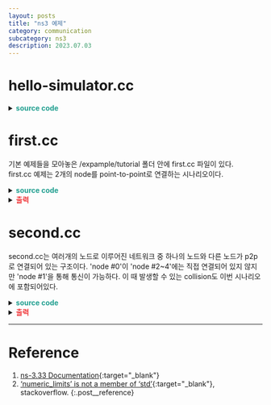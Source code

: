 ```yaml
---
layout: posts
title: "ns3 예제"
category: communication
subcategory: ns3
description: 2023.07.03
---
```


# hello-simulator.cc

<details>
<summary><span style="color:#24A091;font-weight:bold;">source code</span></summary>
<div markdown = "1">
  ```c++
  /* -*- Mode:C++; c-file-style:"gnu"; indent-tabs-mode:nil; -*- */
  /*
    * This program is free software; you can redistribute it and/or modify
    * it under the terms of the GNU General Public License version 2 as
    * published by the Free Software Foundation;
    *
    * This program is distributed in the hope that it will be useful,
    * but WITHOUT ANY WARRANTY; without even the implied warranty of
    * MERCHANTABILITY or FITNESS FOR A PARTICULAR PURPOSE.  See the
    * GNU General Public License for more details.
    *
    * You should have received a copy of the GNU General Public License
    * along with this program; if not, write to the Free Software
    * Foundation, Inc., 59 Temple Place, Suite 330, Boston, MA  02111-1307  USA
    */

  #include "ns3/core-module.h"

  using namespace ns3;

  NS_LOG_COMPONENT_DEFINE ("HelloSimulator");

  int
  main (int argc, char *argv[])
  {
    NS_LOG_UNCOND ("Hello Simulator");
  }
  ```
</div>
</details>

<details>
<summary><span style="color:#F0383B;font-weight:bold;">출력</span></summary>
<div markdown = "1">
```bash
Hello Simulator
```
</div>
<img class="modal img__small" src="/_pages/study/communication/ns3/images/3/1.png" alt=""/>
</details>

# first.cc

기본 예제들을 모아놓은 /expample/tutorial 폴더 안에 first.cc 파일이 있다.<br>
first.cc 예제는 2개의 node를 point-to-point로 연결하는 시나리오이다.

<img class="modal img__small" src="/_pages/study/communication/ns3/images/3/2.png" alt=""/>

<details>
<summary><span style="color:#24A091;font-weight:bold;">source code</span></summary>
<div markdown = "1">

  ```c++
  /* -*- Mode:C++; c-file-style:"gnu"; indent-tabs-mode:nil; -*- */
  /*********************************
   * 머리말 생략
   * GNU General Public License
  *********************************/

  #include "ns3/core-module.h"
  #include "ns3/network-module.h"
  #include "ns3/internet-module.h"
  #include "ns3/point-to-point-module.h"
  #include "ns3/applications-module.h"

  // Default Network Topology
  //
  //       10.1.1.0
  // n0 -------------- n1
  //    point-to-point
  //

  using namespace ns3;

  NS_LOG_COMPONENT_DEFINE ("FirstScriptExample");   // 로그 출력

  int
  main (int argc, char *argv[])
  {
    CommandLine cmd;
    cmd.Parse (argc, argv);

    /*********************************
     * Time resolution 설정
     * Echo Client와 Echo Server 애플리케이션에 내장된 두 개의 로깅 컴포넌트를 활성화
     * 디버그 로깅을 INFO 수준으로 활성화하여 시뮬레이션 중에 패킷이 전송되고 수신될 때 메시지를 출력
    *********************************/
    Time::SetResolution (Time::NS);   // Time resolution을 1ns로 설정 (default)
    LogComponentEnable ("UdpEchoClientApplication", LOG_LEVEL_INFO);
    LogComponentEnable ("UdpEchoServerApplication", LOG_LEVEL_INFO);

    NodeContainer nodes;
    nodes.Create (2);   // 노드 생성

    /*********************************
     * 채널 생성 및 토폴로지 구성
     * 구조: point-to-point
    *********************************/
    PointToPointHelper pointToPoint;
    pointToPoint.SetDeviceAttribute ("DataRate", StringValue ("5Mbps"));
    pointToPoint.SetChannelAttribute ("Delay", StringValue ("2ms"));

    /*********************************
     * 디바이스 생성, 구성 및 설치
     * NodeContainer에서 각 노드에 대해 디바이스를 생성, 디바이스를 컨테이너에 저장, 채널을 생성 및 디바이스를 연결
    *********************************/
    NetDeviceContainer devices;
    devices = pointToPoint.Install (nodes);   // node와 NetDevice 연결

    /*********************************
     * 각 노드에 인터넷 프로토콜 스택 (TCP, UDP, IP 등) 설치
    *********************************/
    InternetStackHelper stack;
    stack.Install (nodes);

    /*********************************
     * 디바이스에 IP주소(IPv4) 할당
     * base address와 네트워크 mask 설정
     * 기본저으로 할당된 주소는 1부터 시작하여 증가
     * 즉 첫번째 주소는 10.1.1.1, 다음은 10.1.1.2
    *********************************/
    Ipv4AddressHelper address;
    address.SetBase ("10.1.1.0", "255.255.255.0");

    Ipv4InterfaceContainer interfaces = address.Assign (devices);

    /*********************************
     * 생성한 노드 중 하나에 UDP echo server 애플리케이션 설정
    *********************************/
    UdpEchoServerHelper echoServer (9); // 포트 번호 9 설정

    ApplicationContainer serverApps = echoServer.Install (nodes.Get (1)); // index 1의 노드에 설치
    serverApps.Start (Seconds (1.0)); // 1초에 시작(활성화)
    serverApps.Stop (Seconds (10.0)); // 10초에 종료(비활성화)

    /*********************************
     * 노드에 설치할 클라이언트 에플리케이션을 설정해준다.
     * 이때 서버의 ip 주소와 포트 번호를 넘겨준다.
    *********************************/
    UdpEchoClientHelper echoClient (interfaces.GetAddress (1), 9); // 1번 노드의 주소와 9번 포트에 에코 클라이언트 생성
    echoClient.SetAttribute ("MaxPackets", UintegerValue (1)); // 최대 패킷 수를 1로 설정
    echoClient.SetAttribute ("Interval", TimeValue (Seconds (1.0))); // 패킷 전송 간격을 1초로 설정
    echoClient.SetAttribute ("PacketSize", UintegerValue (1024)); // 패킷 크기를 1024바이트로 설정

    ApplicationContainer clientApps = echoClient.Install (nodes.Get (0)); // index 0의 노드에 설치
    clientApps.Start (Seconds (2.0));
    clientApps.Stop (Seconds (10.0));

    /*********************************
     * 시뮬레이션 실행 및 종료
    *********************************/
    Simulator::Run ();
    Simulator::Destroy ();
    return 0;
  }
  ```
</div>
</details>
<details>
<summary><span style="color:#F0383B;font-weight:bold;">출력</span></summary>
<div markdown = "1">
```bash
At time +2s client sent 1024 bytes to 10.1.1.2 port 9
At time +2.00369s server received 1024 bytes from 10.1.1.1 port 49153
At time +2.00369s server sent 1024 bytes to 10.1.1.1 port 49153
At time +2.00737s client received 1024 bytes from 10.1.1.2 port 9
```
</div>
<img class="modal img__small" src="/_pages/study/communication/ns3/images/3/3.png" alt=""/>
</details>


# second.cc

second.cc는 여러개의 노드로 이루어진 네트워크 중 하나의 노드와 다른 노드가 p2p로 연결되어 있는 구조이다. 'node #0'이 'node #2~4'에는 직접 연결되어 있지 않지만 'node #1'을 통해 통신이 가능하다. 이 때 발생할 수 있는 collision도 이번 시나리오에 포함되어있다.

<img class="modal img__small" src="/_pages/study/communication/ns3/images/3/4.png" alt=""/>

<details>
<summary><span style="color:#24A091;font-weight:bold;">source code</span></summary>
<div markdown = "1">

  ```c++
  /* -*- Mode:C++; c-file-style:"gnu"; indent-tabs-mode:nil; -*- */
  /*********************************
   * 머리말 생략
   * GNU General Public License
  *********************************/

  #include "ns3/core-module.h"
  #include "ns3/network-module.h"
  #include "ns3/csma-module.h"
  #include "ns3/internet-module.h"
  #include "ns3/point-to-point-module.h"
  #include "ns3/applications-module.h"
  #include "ns3/ipv4-global-routing-helper.h"

  // Default Network Topology
  //
  //       10.1.1.0
  // n0 -------------- n1   n2   n3   n4
  //    point-to-point  |    |    |    |
  //                    ================
  //                      LAN 10.1.2.0


  using namespace ns3;

  NS_LOG_COMPONENT_DEFINE ("SecondScriptExample");

  int
  main (int argc, char *argv[])
  {
    bool verbose = true;
    uint32_t nCsma = 3; // LAN 내부 노드 개수

    /*********************************
     * CommandLine는 커맨더에서 파라미터를 변경할 수 있게 해준다.
     * 예를들어 `./waf --run "second -verbose=false"`로 실행하면, verbose 값을 false로 변경할 수 있고, UdpEcho 애플리케이션의 로그가 나타나지 않게 된다.
    *********************************/
    CommandLine cmd;
    cmd.AddValue ("nCsma", "Number of \"extra\" CSMA nodes/devices", nCsma);
    cmd.AddValue ("verbose", "Tell echo applications to log if true", verbose);

    cmd.Parse (argc,argv);

    if (verbose)
      {
        LogComponentEnable ("UdpEchoClientApplication", LOG_LEVEL_INFO);
        LogComponentEnable ("UdpEchoServerApplication", LOG_LEVEL_INFO);
      }

    nCsma = nCsma == 0 ? 1 : nCsma; // nCsma가 1개 이상이 되도록 설정

    /*********************************
     * 총 2개의 NodeContainer를 생성한다(p2pNodes, csmaNodes).
     *
    *********************************/
    NodeContainer p2pNodes;
    p2pNodes.Create (2);

    NodeContainer csmaNodes;
    csmaNodes.Add (p2pNodes.Get (1));
    csmaNodes.Create (nCsma);

    /*********************************
    *********************************/
    PointToPointHelper pointToPoint;
    pointToPoint.SetDeviceAttribute ("DataRate", StringValue ("5Mbps"));
    pointToPoint.SetChannelAttribute ("Delay", StringValue ("2ms"));

    NetDeviceContainer p2pDevices;
    p2pDevices = pointToPoint.Install (p2pNodes);

    /*********************************
    *********************************/
    CsmaHelper csma;
    csma.SetChannelAttribute ("DataRate", StringValue ("100Mbps"));
    csma.SetChannelAttribute ("Delay", TimeValue (NanoSeconds (6560)));

    NetDeviceContainer csmaDevices;
    csmaDevices = csma.Install (csmaNodes);

    InternetStackHelper stack;
    stack.Install (p2pNodes.Get (0));
    stack.Install (csmaNodes);

    Ipv4AddressHelper address;
    address.SetBase ("10.1.1.0", "255.255.255.0");
    Ipv4InterfaceContainer p2pInterfaces;
    p2pInterfaces = address.Assign (p2pDevices);

    address.SetBase ("10.1.2.0", "255.255.255.0");
    Ipv4InterfaceContainer csmaInterfaces;
    csmaInterfaces = address.Assign (csmaDevices);

    UdpEchoServerHelper echoServer (9);

    ApplicationContainer serverApps = echoServer.Install (csmaNodes.Get (nCsma));
    serverApps.Start (Seconds (1.0));
    serverApps.Stop (Seconds (10.0));

    UdpEchoClientHelper echoClient (csmaInterfaces.GetAddress (nCsma), 9);
    echoClient.SetAttribute ("MaxPackets", UintegerValue (1));
    echoClient.SetAttribute ("Interval", TimeValue (Seconds (1.0)));
    echoClient.SetAttribute ("PacketSize", UintegerValue (1024));

    ApplicationContainer clientApps = echoClient.Install (p2pNodes.Get (0));
    clientApps.Start (Seconds (2.0));
    clientApps.Stop (Seconds (10.0));

    Ipv4GlobalRoutingHelper::PopulateRoutingTables ();

    pointToPoint.EnablePcapAll ("second");
    csma.EnablePcap ("second", csmaDevices.Get (1), true);

    Simulator::Run ();
    Simulator::Destroy ();
    return 0;
  }

  ```
</div>
</details>
<details>
<summary><span style="color:#F0383B;font-weight:bold;">출력</span></summary>
<div markdown = "1">
```bash
At time +2s client sent 1024 bytes to 10.1.2.4 port 9
At time +2.0078s server received 1024 bytes from 10.1.1.1 port 49153
At time +2.0078s server sent 1024 bytes to 10.1.1.1 port 49153
At time +2.01761s client received 1024 bytes from 10.1.2.4 port 9
```
</div>
</details>

---

# <a name="Reference"></a>Reference

1. [ns-3.33 Documentation](https://www.nsnam.org/releases/ns-3-33/documentation/){:target="_blank"}
2. [‘numeric_limits’ is not a member of ‘std’](https://stackoverflow.com/questions/71296302/numeric-limits-is-not-a-member-of-std){:target="_blank"}, stackoverflow.
{:.post__reference}